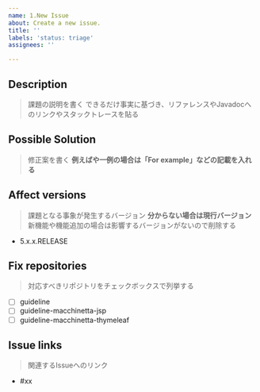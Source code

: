 ```yaml
---
name: 1.New Issue
about: Create a new issue.
title: ''
labels: 'status: triage'
assignees: ''

---
```


## Description
> 課題の説明を書く
> できるだけ事実に基づき、リファレンスやJavadocへのリンクやスタックトレースを貼る

## Possible Solution
> 修正案を書く
> **例えばや一例の場合は「For example」などの記載を入れる**

## Affect versions
> 課題となる事象が発生するバージョン **分からない場合は現行バージョン**
> 新機能や機能追加の場合は影響するバージョンがないので削除する

- 5.x.x.RELEASE

## Fix repositories
> 対応すべきリポジトリをチェックボックスで列挙する

- [ ] guideline
- [ ] guideline-macchinetta-jsp
- [ ] guideline-macchinetta-thymeleaf

## Issue links
> 関連するIssueへのリンク

- #xx
